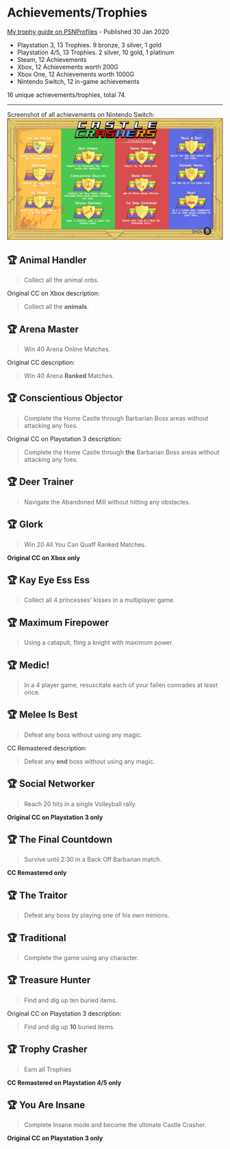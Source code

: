 # Achievements/Trophies

[My trophy guide on PSNProfiles](https://psnprofiles.com/guide/5971-castle-crashers-trophy-guide) - Published 30 Jan 2020

- Playstation 3, 13 Trophies. 9 bronze, 3 silver, 1 gold
- Playstation 4/5, 13 Trophies. 2 silver, 10 gold, 1 platinum
- Steam, 12 Achievements
- Xbox, 12 Achievements worth 200G
- Xbox One, 12 Achievements worth 1000G
- Nintendo Switch, 12 in-game achievements

16 unique achievements/trophies, total 74.

****

Screenshot of all achievements on Nintendo Switch:
![Switch achievements](../Images/achievements_completed.jpg)

## 🏆 Animal Handler

> Collect all the animal orbs.

Original CC on Xbox description:

> Collect all the **animals**.

## 🏆 Arena Master

> Win 40 Arena Online Matches.

Original CC description:

> Win 40 Arena **Ranked** Matches.

## 🏆 Conscientious Objector

> Complete the Home Castle through Barbarian Boss areas without attacking any foes.

Original CC on Playstation 3 description:

> Complete the Home Castle through **the** Barbarian Boss areas without attacking any foes.

## 🏆 Deer Trainer

> Navigate the Abandoned Mill without hitting any obstacles.

## 🏆 Glork

> Win 20 All You Can Quaff Ranked Matches.

**Original CC on Xbox only**

## 🏆 Kay Eye Ess Ess

> Collect all 4 princesses' kisses in a multiplayer game.

## 🏆 Maximum Firepower

> Using a catapult, fling a knight with maximum power.

## 🏆 Medic!

> In a 4 player game, resuscitate each of your fallen comrades at least once.

## 🏆 Melee Is Best

> Defeat any boss without using any magic.

CC Remastered description:

> Defeat any **end** boss without using any magic.

## 🏆 Social Networker

> Reach 20 hits in a single Volleyball rally.

**Original CC on Playstation 3 only**

## 🏆 The Final Countdown

> Survive until 2:30 in a Back Off Barbarian match.

**CC Remastered only**

## 🏆 The Traitor

> Defeat any boss by playing one of his own minions.

## 🏆 Traditional

> Complete the game using any character.

## 🏆 Treasure Hunter

> Find and dig up ten buried items.

Original CC on Playstation 3 description:

> Find and dig up **10** buried items.

## 🏆 Trophy Crasher

> Earn all Trophies

**CC Remastered on Playstation 4/5 only**

## 🏆 You Are Insane

> Complete Insane mode and become the ultimate Castle Crasher.

**Original CC on Playstation 3 only**
